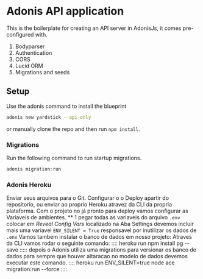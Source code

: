 # Adonis API application

This is the boilerplate for creating an API server in AdonisJs, it comes pre-configured with.

1. Bodyparser
2. Authentication
3. CORS
4. Lucid ORM
5. Migrations and seeds

## Setup

Use the adonis command to install the blueprint

```bash
adonis new yardstick --api-only
```

or manually clone the repo and then run `npm install`.


### Migrations

Run the following command to run startup migrations.

```js
adonis migration:run
```

### Adonis Heroku
Enviar seus arquivos para o Git.
Configurar o o Deploy apartir do repositorio, ou enviar ao proprio Heroku atravez da CLI da propria plataforma.
Com o projeto no já pronto para deploy vamos configurar as Variaveis de ambientes.
 ** 1 pegar todas as variaveis do arquivo `.env` colocar em *Reveal Config Vars*  localizado na Aba Settings
  devemos incluir mais uma variavel  `ENV_SILENT = True` responsavel por inutilizar os dados de `.env`
Vamos tambem instalar o banco de dados em nosso projeto:
Atraves da CLI vamos rodar o seguinte comando:
:::: heroku run npm install pg --save ::::: 
depois o Adonis utiliza uma  migrations para versionar os banco de dados para sempre que houver altaracao no modelo de dados  devemos executar este comando.
:::: heroku run ENV_SILENT=true node ace migration:run --force ::::

